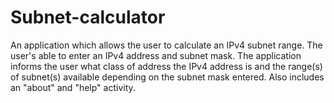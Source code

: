 # Subnet-calculator
An application which allows the user to calculate an IPv4 subnet range. The user's able to enter an IPv4 address and subnet mask. The application informs the user what class of address the IPv4 address is and the range(s) of subnet(s) available depending on the subnet mask entered. Also includes an "about" and "help" activity.
